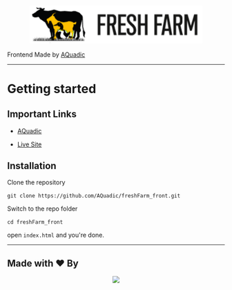 <p align="center"><a href="https://aquadic.github.io/freshFarm_front" target="_blank"><img src="./images/logo.svg" width="400"></a></p>

Frontend Made by [AQuadic](https://aquadic.com)

----------

# Getting started

## Important Links

- [AQuadic](https://aquadic.com)

- [Live Site](https://aquadic.github.io/freshFarm_front)

## Installation

Clone the repository

    git clone https://github.com/AQuadic/freshFarm_front.git

Switch to the repo folder

    cd freshFarm_front

open `index.html` and you're done.

----------

## Made with ♥ By

<p align="center"><a href="https://AQuadic.com" target="_blank"><img src="https://AQuadic.com/img/logo.svg" width="200"></a></p>

